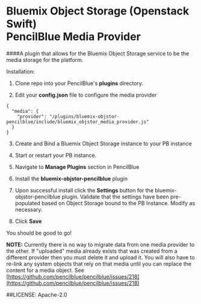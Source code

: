 Bluemix Object Storage (Openstack Swift)<br/>PencilBlue Media Provider
==

####A plugin that allows for the Bluemix Object Storage service to be the media storage for the platform.

Installation:

1) Clone repo into your PencilBlue's **plugins** directory.

2) Edit your **config.json** file to configure the media provider
```
{
  "media": {
    "provider": "/plugins/bluemix-objstor-pencilblue/include/bluemix_objstor_media_provider.js"
  }
}
```

3) Create and Bind a Bluemix Object Storage instance to your PB instance

4) Start or restart your PB instance.

5) Navigate to **Manage Plugins** section in PencilBlue

6) Install the **bluemix-objstor-pencilblue** plugin

7) Upon successful install click the **Settings** button for the bluemix-objstor-pencilblue plugin.  Validate that the settings have been pre-populated based on Object Storage bound to the PB Instance.  Modify as necessary.

8) Click **Save**

You should be good to go!

**NOTE:**
Currently there is no way to migrate data from one media provider to the other.  If "uploaded" media already exists 
that was created from a different provider then you must delete it and upload it.  You will also have to re-link any 
system objects that rely on that media until you can replace the content for a media object.  See 
[https://github.com/pencilblue/pencilblue/issues/218](https://github.com/pencilblue/pencilblue/issues/218)

##LICENSE:  Apache-2.0
